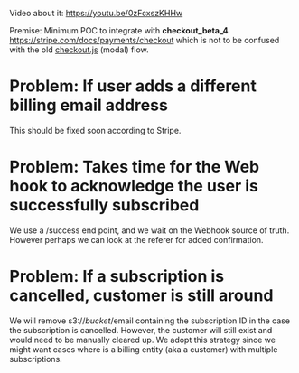 Video about it: https://youtu.be/0zFcxszKHHw

Premise: Minimum POC to integrate with **checkout_beta_4**
https://stripe.com/docs/payments/checkout which is not to be confused with the
old [checkout.js](https://stripe.com/docs/checkout) (modal) flow.

# Problem: If user adds a different billing email address

This should be fixed soon according to Stripe.

# Problem: Takes time for the Web hook to acknowledge the user is successfully subscribed

We use a /success end point, and we wait on the Webhook source of truth.
However perhaps we can look at the referer for added confirmation.

# Problem: If a subscription is cancelled, customer is still around

We will remove s3://$bucket/$email containing the subscription ID in the case
the subscription is cancelled. However, the customer will still exist and would
need to be manually cleared up. We adopt this strategy since we might want
cases where is a billing entity (aka a customer) with multiple subscriptions.
